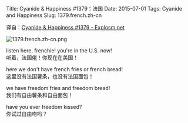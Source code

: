 Title: Cyanide & Happiness #1379：法国
Date: 2015-07-01
Tags: Cyanide and Happiness
Slug: 1379.french.zh-cn

译自：[Cyanide & Happiness #1379 - Explosm.net](http://explosm.net/comics/1379/)


![1379.french.zh-cn.png](/static/images/comics/1379.french.zh-cn.png)





listen here,
frenchie!
you're in the
U.S. now!       
听着，法国佬！你现在在美国！


here we don't
have french
fries or
french bread!       
这里没有法国薯条，也没有法国面包！

we have freedom
fries and
freedom bread!      
我们有自由薯条和自由面包！

have you ever
freedom kissed?     
你试过自由吻吗？